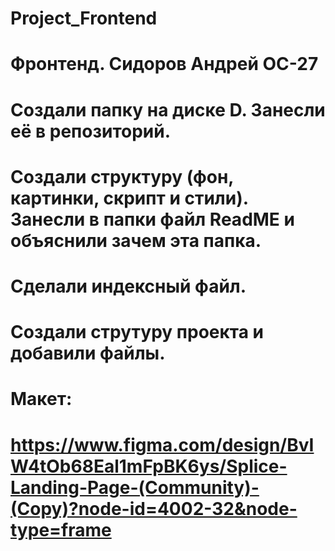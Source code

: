 # Project_Frontend
# Фронтенд. Сидоров Андрей ОС-27
# Создали папку на диске D. Занесли её в репозиторий. 
# Создали структуру (фон, картинки, скрипт и стили). Занесли в папки файл ReadME и объяснили зачем эта папка.
# Сделали индексный файл.
# Создали струтуру проекта и добавили файлы.
# Макет: 
# https://www.figma.com/design/BvIW4tOb68Eal1mFpBK6ys/Splice-Landing-Page-(Community)-(Copy)?node-id=4002-32&node-type=frame